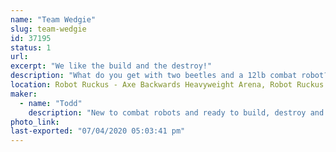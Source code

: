 ```yaml
---
name: "Team Wedgie"
slug: team-wedgie
id: 37195
status: 1
url: 
excerpt: "We like the build and the destroy!"
description: "What do you get with two beetles and a 12lb combat robot? Pieces of fun!"
location: Robot Ruckus - Axe Backwards Heavyweight Arena, Robot Ruckus - Small Arena
maker:
  - name: "Todd"
    description: "New to combat robots and ready to build, destroy and repeat."
photo_link: 
last-exported: "07/04/2020 05:03:41 pm"
---
```

